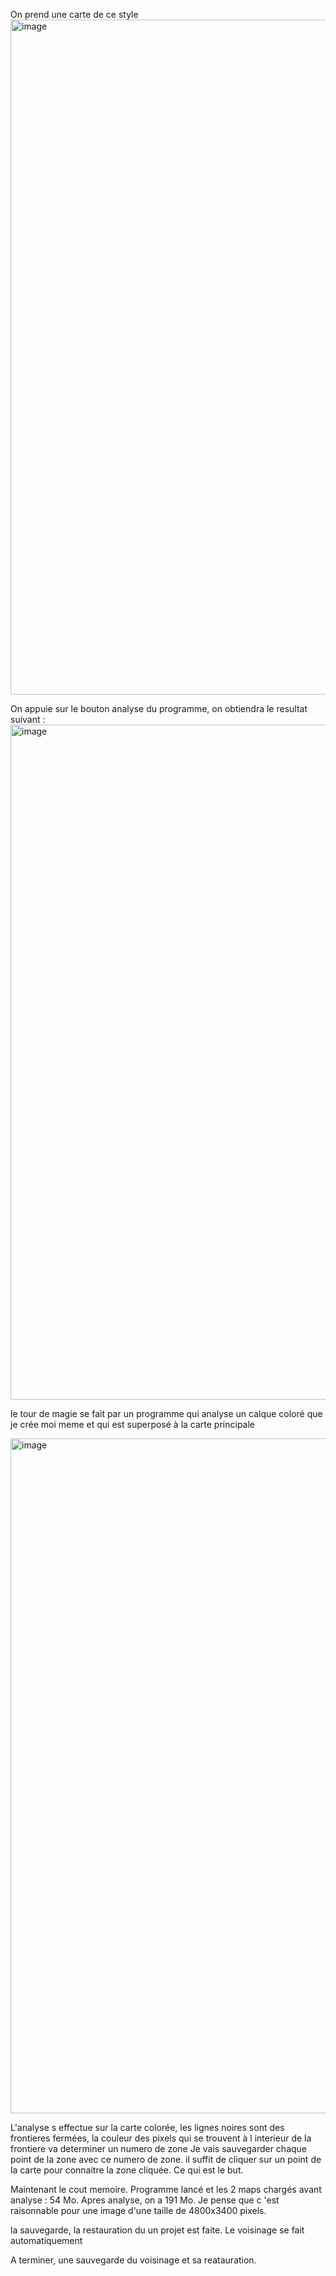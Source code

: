 On prend une carte de ce style
<img width="1920" height="1080" alt="image" src="https://github.com/user-attachments/assets/abed858e-c45e-47e2-b97d-fe932b1c3fc2" />

On appuie sur le bouton analyse du programme, on obtiendra le resultat suivant :
<img width="1920" height="1080" alt="image" src="https://github.com/user-attachments/assets/64b4865c-d215-4ca2-83b1-36fb75b375da" />

le tour de magie se fait par un programme qui analyse un calque coloré que je crée moi meme et qui est superposé à la carte principale

<img width="1920" height="1080" alt="image" src="https://github.com/user-attachments/assets/34dc5adf-0ef0-4cb4-b6a5-7c4959152bf3" />

L'analyse s effectue sur la carte colorée, les lignes noires sont des frontieres fermées, la couleur des pixels qui se trouvent à l interieur de la frontiere va  determiner un numero de zone
Je vais sauvegarder chaque point de la zone avec ce numero de zone. il suffit de cliquer sur un point de la carte pour connaitre la zone cliquée. Ce qui est le but.

Maintenant le cout memoire. Programme lancé et les 2 maps chargés avant analyse : 54 Mo. Apres analyse, on a 191 Mo.  Je pense que c 'est raisonnable pour une image d'une
taille de 4800x3400 pixels.

la sauvegarde, la restauration du un projet est faite. Le voisinage se fait automatiquement

A terminer, une sauvegarde  du voisinage et sa reatauration.


